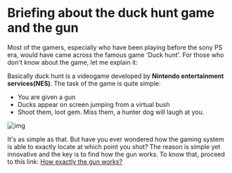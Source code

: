 # Briefing about the duck hunt game and the gun

Most of the gamers, especially who have been playing before the sony PS era, would have came across the famous game 'Duck hunt'. For those who don't know about the game, let me explain it:

Basically duck hunt is a videogame developed by __Nintendo entertainment services(NES)__. The task of the game is quite simple:

* You are given a gun
* Ducks appear on screen jumping from a virtual bush
* Shoot them, loot gem. Miss them, a hunter dog will laugh at you.

![img](https://www.scienceabc.com/wp-content/uploads/2018/12/duck-hunt-game.jpg)

It's as simple as that. But have you ever wondered how the gaming system is able to exactly locate at which point you shot? The reason is simple yet innovative and the key is to find how the gun works. To know that, proceed to this link: [How exactly the gun works?](https://github.com/Ruban-VP/Blog-stuffs/blob/master/Blog%20topic%201/How%20exactly%20the%20gun%20works%3F.md)
